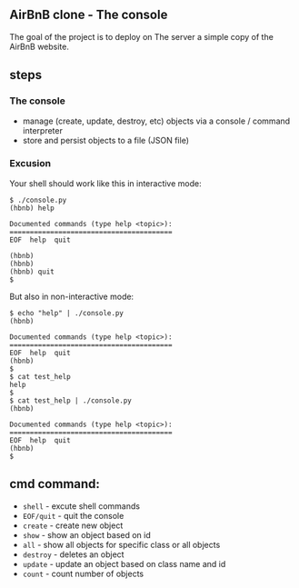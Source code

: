 ## AirBnB clone - The console

The goal of the project is to deploy on The server a simple copy of 
the AirBnB website.

## steps

### The console
- manage (create, update, destroy, etc) objects via a console / command interpreter
- store and persist objects to a file (JSON file)

### Excusion
Your shell should work like this in interactive mode:
```
$ ./console.py
(hbnb) help

Documented commands (type help <topic>):
========================================
EOF  help  quit

(hbnb)
(hbnb)
(hbnb) quit
$
```

But also in non-interactive mode:
```
$ echo "help" | ./console.py
(hbnb)

Documented commands (type help <topic>):
========================================
EOF  help  quit
(hbnb)
$
$ cat test_help
help
$
$ cat test_help | ./console.py
(hbnb)

Documented commands (type help <topic>):
========================================
EOF  help  quit
(hbnb)
$
```

## cmd command:
- `shell` - excute shell commands
- `EOF/quit` - quit the console
- `create` - create new object
- `show` - show an object based on id
- `all` - show all objects for specific class or all objects
- `destroy` - deletes an object
- `update` - update an object based on class name and id
- `count` - count number of objects
